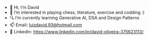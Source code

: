 - 👋 Hi, I’m David
- 👀 I’m interested in playing chess, literature, exercise and codding :)
- 🔍 I’m currently learning Generative AI, DSA and Design Patterns
- 📫 Email: luizdavid.93@hotmail.com
- 📝 LinkedIn: https://www.linkedin.com/in/david-oliveira-375623113/

<!---
LuizDavidOlv/LuizDavidOlv is a ✨ special ✨ repository because its `README.md` (this file) appears on your GitHub profile.
You can click the Preview link to take a look at your changes.
--->
